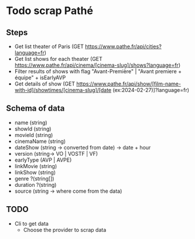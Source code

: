 # Todo scrap Pathé

## Steps

- Get list theater of Paris (GET https://www.pathe.fr/api/cities?language=fr)
- Get list shows for each theater (GET https://www.pathe.fr/api/cinema/[cinema-slug]/shows?language=fr)
- Filter results of shows with flag "Avant-Première" | "Avant premiere + équipe" + isEarlyAVP
- Get details of show (GET https://www.pathe.fr/api/show/[film-name-with-id]/showtimes/[cinema-slug]/[date (ex:2024-02-27)]?language=fr)

## Schema of data

- name (string)
- showId (string)
- movieId (string)
- cinemaName (string)
- dateShow (string -> converted from date) -> date + hour
- version (string-> VO | VOSTF | VF)
- earlyType (AVP | AVPE)
- linkMovie (string)
- linkShow (string)
- genre ?(string[])
- duration ?(string)
- source (string -> where come from the data)

## TODO

- Cli to get data
  - Choose the provider to scrap data
